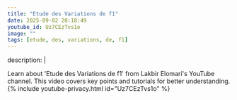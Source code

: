 ```yaml
---
title: "Etude des Variations de f1"
date: 2025-09-02 20:18:49 
youtube_id: Uz7CEzTvs1o
image: ""
tags: [etude, des, variations, de, f1]
---
```

description: |
  
  Learn about 'Etude des Variations de f1' from Lakbir Elomari's YouTube channel. This video covers key points and tutorials for better understanding.
{% include youtube-privacy.html id="Uz7CEzTvs1o" %}
